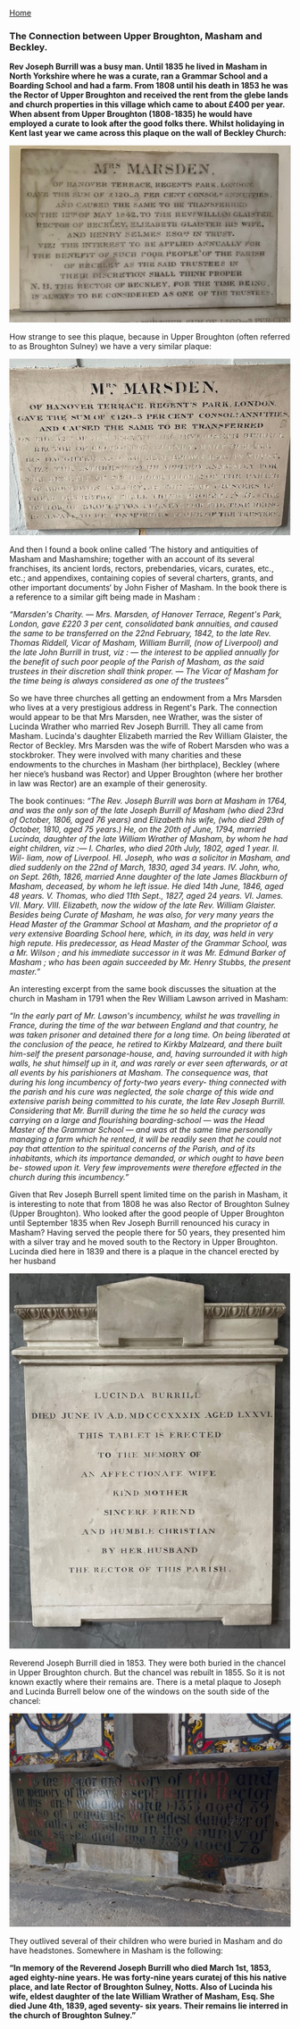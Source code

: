 [Home](https://simon-scmp.github.io/Upper-Broughton-History/)


### The Connection between Upper Broughton, Masham and Beckley.

**Rev Joseph Burrill was a busy man. Until 1835 he lived in Masham in North Yorkshire where he was a curate, ran a Grammar School and a Boarding School and had a farm. From 1808 until his death in 1853 he was the Rector of Upper Broughton and received the rent from the glebe lands and church properties in this village which came to about £400 per year. When absent from Upper Broughton (1808-1835) he would have employed a curate to look after the good folks there.
Whilst holidaying in Kent last year we came across this plaque on the wall of Beckley Church:**

![Marsden 1](Marsden_1.jpg)

How strange to see this plaque, because in Upper Broughton (often referred to as Broughton Sulney) we have a very similar plaque:

![Marsden_2](Marsden_2.jpg)

And then I found a book online called ‘The history and antiquities of Masham and Mashamshire; together with an account of its several franchises, its ancient lords, rectors, prebendaries, vicars, curates, etc., etc.; and appendixes, containing copies of several charters, grants, and other important documents‘ by John Fisher of Masham.
In the book there is a reference to a similar gift being made in Masham :

*“Marsden's Charity. — Mrs. Marsden, of Hanover Terrace, Regent's Park, London, gave £220 3 per cent, consolidated bank annuities, and caused the same to be transferred on the 22nd February, 1842, to the late Rev. Thomas Riddell, Vicar of Masham, William Burrill, (now of Liverpool) and the late John Burrill in trust, viz : — the interest to be applied annually for the benefit of such poor people of the Parish of Masham, as the said trustees in their discretion shall think proper. — The Vicar of Masham for the time being is always considered as one of the trustees”*

So we have three churches all getting an endowment from a Mrs Marsden who lives at a very prestigious address in Regent's Park.
The connection would appear to be that Mrs Marsden, nee Wrather, was the sister of Lucinda Wrather who married Rev Joseph Burrill. They all came from Masham. Lucinda's daughter Elizabeth married the Rev William Glaister, the Rector of Beckley. Mrs Marsden was the wife of Robert Marsden who was a stockbroker. They were involved with many charities and these endowments to the churches in Masham (her birthplace), Beckley (where her niece’s husband was Rector) and Upper Broughton (where her brother in law was Rector) are an example of their generosity.

The book continues: *“The Rev. Joseph Burrill was born at Masham in 1764, and was the only son of the late Joseph Burrill of Masham (who died 23rd of October, 1806, aged 76 years) and Elizabeth his wife, (who died 29th of October, 1810, aged 75 years.) He, on the 20th of June, 1794, married Lucinda, daughter of the late William Wrather of Masham, by whom he had eight children, viz :— I. Charles, who died 20th July, 1802, aged 1 year. II. Wil- liam, now of Liverpool. HI. Joseph, who was a solicitor in Masham, and died suddenly on the 22nd of March, 1830, aged 34 years. IV. John, who, on Sept. 26th, 1826, married Anne daughter of the late James Blackburn of Masham, deceased, by whom he left issue. He died 14th June, 1846, aged 48 years. V. Thomas, who died 11th Sept., 1827, aged 24 years. VI. James. VII. Mary. VIII. Elizabeth, now the widow of the late Rev. William Glaister.
Besides being Curate of Masham, he was also, for very many years the Head Master of the Grammar School at Masham, and the proprietor of a very extensive Boarding School here, which, in its day, was held in very high repute. His predecessor, as Head Master of the Grammar School, was a Mr. Wilson ; and his immediate successor in it was Mr. Edmund Barker of Masham ; who has been again succeeded by Mr. Henry Stubbs, the present master.”*

An interesting excerpt from the same book discusses the situation at the church in Masham in 1791 when the Rev William Lawson arrived in Masham:

*“In the early part of Mr. Lawson's incumbency, whilst he was travelling in France, during the time of the war between England and that country, he was taken prisoner and detained there for a long time. On being liberated at the conclusion of the peace, he retired to Kirkby Malzeard, and there built him-self the present parsonage-house, and, having surrounded it with high walls, he shut himself up in it, and was rarely or ever seen afterwards, or at all events by his parishioners at Masham. The consequence was, that during his long incumbency of forty-two years every- thing connected with the parish and his cure was neglected, the sole charge of this wide and extensive parish being committed to his curate, the late Rev Joseph Burrill. Considering that Mr. Burrill during the time he so held the curacy was carrying on a large and flourishing boarding-school — was the Head Master of the Grammar School — and was at the same time personally managing a farm which he rented, it will be readily seen that he could not pay that attention to the spiritual concerns of the Parish, and of its inhabitants, which its importance demanded, or which ought to have been be- stowed upon it. Very few improvements were therefore effected in the church during this incumbency.”*

Given that Rev Joseph Burrell spent limited time on the parish in Masham, it is interesting to note that from 1808 he was also Rector of Broughton Sulney (Upper Broughton). Who looked after the good people of Upper Broughton until September 1835 when Rev Joseph Burrill renounced his curacy in Masham? Having served the people there for 50 years, they presented him with a silver tray and he moved south to the Rectory in Upper Broughton.
Lucinda died here in 1839 and there is a plaque in the chancel erected by her husband

![Lucinda Burrill](L-Burrill.jpg)

Reverend Joseph Burrill died in 1853. They were both buried in the chancel in Upper Broughton church. But the chancel was rebuilt in 1855. So it is not known exactly where their remains are. There is a metal plaque to Joseph and Lucinda Burrell below one of the windows on the south side of the chancel:
 
![Inscription](Inscription.jpg)
 
They outlived several of their children who were buried in Masham and do have headstones.
Somewhere in Masham is the following:

**“In memory of the Reverend Joseph Burrill who died March 1st, 1853, aged eighty-nine years. He was forty-nine years curatej of this his native place, and late Rector of Broughton Sulney, Notts. Also of Lucinda his wife, eldest daughter of the late William Wrather of Masham, Esq. She died June 4th, 1839, aged seventy- six years. Their remains lie interred in the church of Broughton Sulney.”**
 
